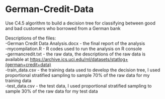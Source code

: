 # German-Credit-Data
Use C4.5 algorithm to build a decision tree for classifying between good and bad customers who borrowed from a German bank

Descriptions of the files:  
-German Credit Data Analysis.docx - the final report of the analysis  
-mycompilation.R - R codes used to run the analysis on R console  
-germancredit.txt - the raw data, the descriptions of the raw data is available at https://archive.ics.uci.edu/ml/datasets/statlog+(german+credit+data)  
-train_data.csv - the training data used to develop the decision tree, I used proportional stratified sampling to sample 70% of the raw data for my training data  
-test_data.csv - the test data, I used proportional stratified sampling to sample 30% of the raw data for my test data  
